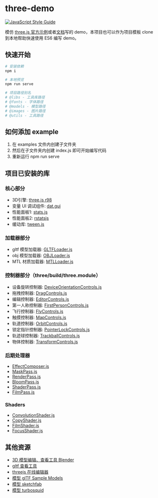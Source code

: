 # three-demo
[![JavaScript Style Guide](https://img.shields.io/badge/code_style-standard-brightgreen.svg)](https://standardjs.com)

模仿 [three.js 官方示例](https://threejs.org/examples/)或者[文档](https://threejs.org/docs/index.html#manual/en/introduction/Creating-a-scene)写的 demo，本项目也可以作为项目模板 clone 到本地帮助快速使用 ES6 编写 demo。

## 快速开始
```bash
# 安装依赖
npm i

# 本地预览
npm run serve

# 项目路径别名
# @libs - 工具库路径
# @fonts - 字体路径
# @models - 模型路径
# @images - 图片路径
# @utils - 工具路径
```

## 如何添加 example
1. 在 examples 文件内创建子文件夹
2. 然后在子文件夹内创建 index.js 即可开始编写代码
3. 重新运行 npm run serve

## 项目已安装的库
### 核心部分
* 3D引擎: [three.js r98](https://threejs.org/)
* 变量 UI 调试组件: [dat.gui](https://github.com/dataarts/dat.gui)
* 性能面板1: [stats.js](https://github.com/mrdoob/stats.js)
* 性能面板2: [rstatsjs](https://github.com/spite/rstats)
* 缓动库: [tween.js](https://github.com/tweenjs/tween.js/blob/master/docs/user_guide.md)

### 加载器部分
* gltf 模型加载器: [GLTFLoader.js](https://github.com/mrdoob/three.js/blob/dev/examples/js/loaders/GLTFLoader.js)
* obj 模型加载器: [OBJLoader.js](https://github.com/mrdoob/three.js/blob/dev/examples/js/loaders/OBJLoader.js)
* MTL 材质加载器: [MTLLoader.js](https://github.com/mrdoob/three.js/blob/dev/examples/js/loaders/MTLLoader.js)

### 控制器部分（three/build/three.module）
* 设备旋转控制器: [DeviceOrientationControls.js](https://github.com/mrdoob/three.js/blob/dev/examples/js/controls/DeviceOrientationControls.js)
* 拖拽控制器: [DragControls.js](https://github.com/mrdoob/three.js/blob/dev/examples/js/controls/DragControls.js)
* 编辑控制器: [EditorControls.js](https://github.com/mrdoob/three.js/blob/dev/examples/js/controls/EditorControls.js)
* 第一人称控制器: [FirstPersonControls.js](https://github.com/mrdoob/three.js/blob/dev/examples/js/controls/FirstPersonControls.js)
* 飞行控制器: [FlyControls.js](https://github.com/mrdoob/three.js/blob/dev/examples/js/controls/FlyControls.js)
* 触摸控制器: [MapControls.js](https://github.com/mrdoob/three.js/blob/dev/examples/js/controls/MapControls.js)
* 轨道控制器: [OrbitControls.js](https://github.com/mrdoob/three.js/blob/dev/examples/js/controls/OrbitControls.js)
* 锁定指针控制器: [PointerLockControls.js](https://github.com/mrdoob/three.js/blob/dev/examples/js/controls/PointerLockControls.js)
* 轨迹球控制器: [TrackballControls.js](https://github.com/mrdoob/three.js/blob/dev/examples/js/controls/TrackballControls.js)
* 物体控制器: [TransformControls.js](https://github.com/mrdoob/three.js/blob/dev/examples/js/controls/TransformControls.js)

### 后期处理器
* [EffectComposer.js](https://github.com/mrdoob/three.js/blob/master/examples/js/postprocessing/EffectComposer.js)
* [MaskPass.js](https://github.com/mrdoob/three.js/blob/master/examples/js/postprocessing/MaskPass.js)
* [RenderPass.js](https://github.com/mrdoob/three.js/blob/master/examples/js/postprocessing/RenderPass.js)
* [BloomPass.js](https://github.com/mrdoob/three.js/blob/master/examples/js/postprocessing/BloomPass.js)
* [ShaderPass.js](https://github.com/mrdoob/three.js/blob/master/examples/js/postprocessing/ShaderPass.js)
* [FilmPass.js](https://github.com/mrdoob/three.js/blob/master/examples/js/postprocessing/FilmPass.js)

### Shaders
* [ConvolutionShader.js](https://raw.githubusercontent.com/mrdoob/three.js/master/examples/js/shaders/ConvolutionShader.js)
* [CopyShader.js](https://github.com/mrdoob/three.js/blob/master/examples/js/shaders/CopyShader.js)
* [FilmShader.js](https://github.com/mrdoob/three.js/blob/master/examples/js/shaders/FilmShader.js)
* [FocusShader.js](https://github.com/mrdoob/three.js/blob/master/examples/js/shaders/FocusShader.js)

## 其他资源
* [3D 模型编辑、查看工具 Blender](https://www.blender.org/download/)
* [gltf 查看工具](https://github.com/donmccurdy/three-gltf-viewer)
* [threejs 在线编辑器](https://threejs.org/editor/)
* [模型 glTF Sample Models](https://github.com/KhronosGroup/glTF-Sample-Models)
* [模型 sketchfab](https://sketchfab.com/features/download)
* [模型 turbosquid](https://www.turbosquid.com/)
